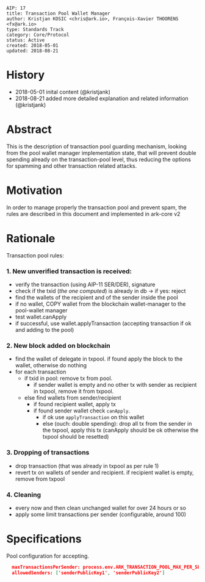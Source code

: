 ```
AIP: 17
title: Transaction Pool Wallet Manager
author: Kristjan KOSIC <chris@ark.io>, François-Xavier THOORENS <fx@ark.io>
type: Standards Track
category: Core/Protocol
status: Active
created: 2018-05-01
updated: 2018-08-21
```

History
========
- 2018-05-01 inital content (@kristjank)
- 2018-08-21 added more detailed explanation and related information (@kristjank)

Abstract
========

This is the description of transaction pool guarding mechanism, looking from the pool wallet manager implementation state, that will prevent double spending already on the transaction-pool level, thus reducing the options for spamming and other transaction related attacks.

Motivation
==========
In order to manage properly the transaction pool and prevent spam, the rules are described in this document and implemented in ark-core v2

Rationale
=========
Transaction pool rules:

### 1. New unverified transaction is received:
  - verify the transaction (using AIP-11 SER/DER), signature
  - check if the txid (*the one computed*) is already in db -> if yes: reject
  - find the wallets of the recipient and of the sender inside the pool
  - if no wallet, COPY wallet from the blockchain wallet-manager to the pool-wallet manager
  - test wallet.canApply
  - if successful, use wallet.applyTransaction (accepting transaction if ok and adding to the pool)

### 2. New block added on blockchain
  - find the wallet of delegate in txpool. if found apply the block to the wallet, otherwise do nothing
  - for each transaction
    - if txid in pool:  remove tx from pool. 
      - if sender wallet is empty and no other tx with sender as recipient in txpool, remove it from txpool.
    - else find wallets from sender/recipient
      - if found recipient wallet, apply tx
      - if found sender wallet check `canApply`. 
        - if ok use `applyTransaction` on this wallet
        - else (ouch: double spending): drop all tx from the sender in the txpool, apply this tx (canApply should be ok otherwise the txpool should be resetted)


### 3. Dropping of transactions
  - drop transaction (that was already in txpool as per rule 1)
  - revert tx on wallets of sender and recipient. if recipient wallet is empty, remove from txpool

### 4. Cleaning
  - every now and then clean unchanged wallet for over 24 hours or so
  - apply some limit transactions per sender (configurable, around 100)


Specifications
==============
Pool configuration for accepting.
```json
  maxTransactionsPerSender: process.env.ARK_TRANSACTION_POOL_MAX_PER_SENDER || 100,
  allowedSenders: ['senderPublicKey1', 'senderPublicKey2']
```




